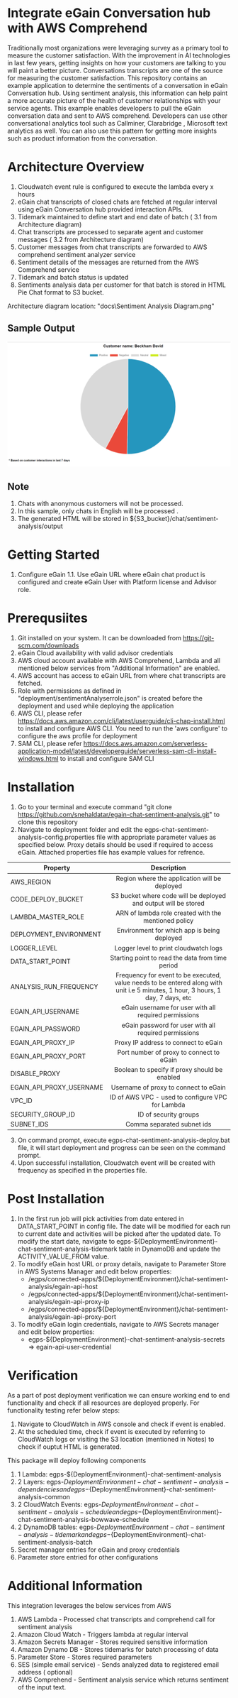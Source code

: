 # Integrate eGain Conversation hub with AWS Comprehend

Traditionally most organizations were leveraging survey as a primary tool to measure the customer satisfaction. With the improvement in AI technologies in last few years, getting insights on how your customers are talking to you will paint a better picture. Conversations transcripts are one of the source for measuring the customer satisfaction. This repository contains an example application to determine the sentiments of a conversation in eGain Conversation hub. Using sentiment analysis, this information can help paint a more accurate picture of the health of customer relationships with your service agents. This example enables developers to pull the eGain conversation data and sent to AWS comprehend. Developers can use other conversational analytics tool such as Callminer, Clarabridge , Microsoft text analytics as well. You can also use this pattern for getting more insights such as product information from the conversation. 

# Architecture Overview

1. Cloudwatch event rule is configured to execute the lambda every x hours
2. eGain chat transcripts of closed chats are fetched at regular interval using eGain Conversation hub provided interaction APIs.
3. Tidemark maintained to define start and end date of batch ( 3.1 from Architecture diagram)
4. Chat transcripts are processed to separate agent and customer messages ( 3.2 from Architecture diagram)
5. Customer messages from chat transcripts are forwarded to AWS comprehend sentiment analyzer service
6. Sentiment details of the messages are returned from the AWS Comprehend service
7. Tidemark and batch status is updated
8. Sentiments analysis data per customer for that batch is stored in HTML Pie Chat format to S3 bucket.

Architecture diagram location: "docs\Sentiment Analysis Diagram.png"

## Sample Output
![Sample Output](.github/images/sampleCustomerOutput.PNG)

## Note
1. Chats with anonymous customers will not be processed.
2. In this sample, only chats in English will be processed .
3. The generated HTML will be stored in ${S3_bucket}/chat/sentiment-analysis/output

# Getting Started
1. Configure eGain
    1.1. Use eGain URL where eGain chat product is configured and create eGain User with Platform license and Advisor role.

# Prerequsiites
1. Git installed on your system. It can be downloaded from https://git-scm.com/downloads
2. eGain Cloud availability with valid advisor credentials
3. AWS cloud account available with AWS Comprehend, Lambda and all mentioned below services from "Additional Information" are enabled.
4. AWS account has access to eGain URL from where chat transcripts are fetched.
5. Role with permissions as  defined in "deployment/sentimentAnalyserrole.json" is created before the deployment and used while deploying the application
6. AWS CLI, please refer https://docs.aws.amazon.com/cli/latest/userguide/cli-chap-install.html to install and configure AWS CLI. You need to run the 'aws configure' to configure the aws profile for deployment
7. SAM CLI, please refer https://docs.aws.amazon.com/serverless-application-model/latest/developerguide/serverless-sam-cli-install-windows.html to install and configure SAM CLI

# Installation
1. Go to your terminal and execute command "git clone https://github.com/snehaldatar/egain-chat-sentiment-analysis.git" to clone this repository 
2. Navigate to deployment folder and edit the egps-chat-sentiment-analysis-config.properties file with appropriate parameter values as specified below. Proxy details should be used if required to access eGain. Attached properties file has example values for refrence.
  
  | Property        | Description |
  | ------------- |:-------------:|
  | AWS_REGION    | Region where the application will be deployed |
  | CODE_DEPLOY_BUCKET | S3 bucket where code will be deployed and output will be stored |
  | LAMBDA_MASTER_ROLE | ARN of lambda role created with the mentioned policy      |
  | DEPLOYMENT_ENVIRONMENT | Environment for which app is being deployed |
  | LOGGER_LEVEL | Logger level to print cloudwatch logs |
  | DATA_START_POINT | Starting point to read the data from time period |
  | ANALYSIS_RUN_FREQUENCY | Frequency for event to be executed, value needs to be entered along with unit i.e 5 minutes, 1 hour, 3 hours, 1 day, 7 days, etc|
  | EGAIN_API_USERNAME | eGain username for user with all required permissions |
  | EGAIN_API_PASSWORD | eGain password for user with all required permissions |
  | EGAIN_API_PROXY_IP | Proxy IP address to connect to eGain|
  | EGAIN_API_PROXY_PORT | Port number of proxy to connect to eGain|
  | DISABLE_PROXY | Boolean to specify if proxy should be enabled |
  | EGAIN_API_PROXY_USERNAME | Username of proxy to connect to eGain |
  | VPC_ID | ID of AWS VPC - used to configure VPC for Lambda|
  | SECURITY_GROUP_ID | ID of security groups |
  | SUBNET_IDS | Comma separated subnet ids |
  
3. On command prompt, execute egps-chat-sentiment-analysis-deploy.bat file, it will start deployment and progress can be seen on the command prompt.
4. Upon successful installation, Cloudwatch event will be created with frequency as specified in the properties file.

# Post Installation
1. In the first run job will pick activities from date entered in DATA_START_POINT in config file. The date will be modified for each run to current date and        activities will be picked after the updated date. To modify the start date, navigate to egps-${DeploymentEnvironment}-chat-sentiment-analysis-tidemark table in DynamoDB and update the ACTIVITY_VALUE_FROM value.
2. To modify eGain host URL or proxy details, navigate to Parameter Store in AWS Systems Manager and edit below properties:
    * /egps/connected-apps/${DeploymentEnvironment}/chat-sentiment-analysis/egain-api-host
    * /egps/connected-apps/${DeploymentEnvironment}/chat-sentiment-analysis/egain-api-proxy-ip
    * /egps/connected-apps/${DeploymentEnvironment}/chat-sentiment-analysis/egain-api-proxy-port
3. To modify eGain login credentials, navigate to AWS Secrets manager and edit below properties:
    * egps-${DeploymentEnvironment}-chat-sentiment-analysis-secrets => egain-api-user-credential

# Verification
As a part of post deployment verification we can ensure working end to end functionality and check if all resources are deployed properly. For functionality testing refer below steps: 

1. Navigate to CloudWatch in AWS console and check if event is enabled.
2. At the scheduled time, check if event is executed by referring to CloudWatch logs or visiting the S3 location (mentioned in Notes) to check if ouptut HTML is generated.

This package will deploy following components 
1. 1 Lambda: egps-${DeploymentEnvironment}-chat-sentiment-analysis
2. 2 Layers: egps-${DeploymentEnvironment}-chat-sentiment-analysis-dependencies and egps-${DeploymentEnvironment}-chat-sentiment-analysis-common
3. 2 CloudWatch Events: egps-${DeploymentEnvironment}-chat-sentiment-analysis-schedule and egps-${DeploymentEnvironment}-chat-sentiment-analysis-bowwave-schedule
4. 2 DynamoDB tables: egps-${DeploymentEnvironment}-chat-sentiment-analysis-tidemark and egps-${DeploymentEnvironment}-chat-sentiment-analysis-batch
5. Secret manager entries for eGain and proxy credentials
6. Parameter store entried for other configurations

# Additional Information

This integration leverages the below services from AWS
1. AWS Lambda - Processed chat transcripts and comprehend call for sentiment analysis
2. Amazon Cloud Watch  - Triggers lambda at regular interval
3. Amazon Secrets Manager - Stores required sensitive information 
4. Amazon Dynamo DB  - Stores tidemarks for batch processing of data
5. Parameter Store - Stores required parameters
6. SES (simple email service) - Sends analyzed data to registered email address ( optional)
7. AWS Comprehend - Sentiment analysis service which returns sentiment of the input text. 
